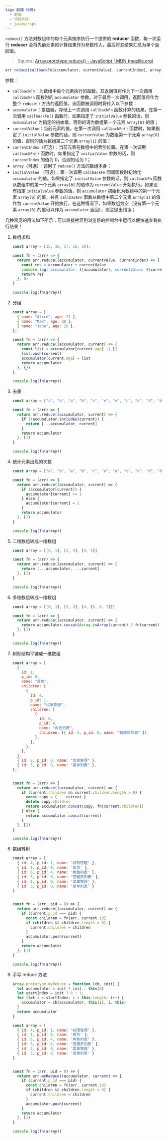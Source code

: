 ```yaml
---
tags 前端 代码:
  - 前端
  - 代码片段
  - javascript
---
```


`reduce()` 方法对数组中的每个元素按序执行一个提供的 **reducer** 函数，每一次运行 **reducer** 会将先前元素的计算结果作为参数传入，最后将其结果汇总为单个返回值。

> [!quote]
[Array.prototype.reduce() - JavaScript | MDN (mozilla.org)](https://developer.mozilla.org/zh-CN/docs/Web/JavaScript/Reference/Global_Objects/Array/reduce)

```javascript
arr.reduce(callbackFn(accumulator, currentValue[, currentIndex[, array]])[, initialValue])
```

参数：
- `callbackFn`：为数组中每个元素执行的函数。其返回值将作为下一次调用 `callbackFn` 函数时的 `accumulator` 参数。对于最后一次调用，返回值将作为整个 `reduce()` 方法的返回值。该函数被调用时将传入以下参数：
- `accumulator`：累加器，存储上一次调用 `callbackFn` 函数计算的结果。在第一次调用 `callbackFn()` 函数时，如果指定了 `initialValue` 参数的话，则 `accumulator` 为指定的初始值，否则的话为数组第一个元素 `array[0]` 的值；
- `currentValue`：当前元素的值。在第一次调用 `callbackFn()` 函数时，如果指定了 `initialValue` 参数的话，则 `currentValue` 为数组第一个元素 `array[0]` 的值，否则的话为数组第二个元素 `array[1]` 的值；
- `currentIndex`（可选）：当前元素在数组中的索引位置。在第一次调用 `callbackFn()` 函数时，如果指定了 `initialValue` 参数的话，则 `currentIndex` 的值为 0，否则的话为 1；
- `array`（可选）：调用了 `reduce()` 方法的数组本身；
- `initialValue` （可选）：第一次调用 `callbackFn` 回调函数时初始化 `accumulator` 的值。如果指定了 `initialValue` 参数的话，则 `callbackFn` 函数从数组中的第一个元素 `array[0]` 的值作为 `currentValue` 开始执行。如果没有指定 `initialValue` 参数的话，则 `accumulator` 初始化为数组中的第一个元素 `array[0]` 的值，并且 `callbackFn` 函数从数组中第二个元素 `array[1]` 的值作为 `currentValue` 开始执行。在这种情况下，如果数组为空（没有第一个元素 `array[0]` 的值可以作为 `accumulator` 返回），则会抛出错误；

几种常见的用法如下所示：可以直接拷贝到浏览器的控制台中运行以便快速查看执行结果！

1. 数组求和

	  ```javascript
	  const array = [15, 16, 17, 18, 19];
	  
	  const fn = (arr) => {
	    return arr.reduce((accumulator, currentValue, currentIndex) => {
	      const res = accumulator + currentValue
	      console.log(`accumulator: ${accumulator}, currentValue: ${currentValue}, index: ${currentIndex}, returns: ${res}`);
	      return res
	    }, 0)
	  }
	  
	  console.log(fn(array))
	```

2. 分组

	  ```javascript
	  const array = [
	    { name: "Alice", age: 21 },
	    { name: "Max", age: 20 },
	    { name: "Jane", age: 20 },
	  ];
	  
	  const fn = (arr) => {
	    return arr.reduce((accumulator, current) => {
	      const list = accumulator[current.age] || []
	      list.push(current)
	      accumulator[current.age] = list
	      return accumulator
	    }, {})
	  }
	  
	  console.log(fn(array))
	```

3. 去重

	  ```javascript
	  const array = ["a", "b", "a", "b", "c", "e", "e", "c", "d", "d", "d", "d"];
	  
	  const fn = (arr) => {
	    return arr.reduce((accumulator, current) => {
	      if (!accumulator.includes(current)) {
	        return [...accumulator, current]
	      }
	      return accumulator
	    }, [])
	  }
	  
	  console.log(fn(array))
	```

4. 统计元素出现的次数

	  ```javascript
	  const array = ["a", "b", "a", "b", "c", "e", "e", "c", "d", "d", "d", "d"];
	  
	  const fn = (arr) => {
	    return arr.reduce((accumulator, current) => {
	      if (accumulator[current]) {
	        accumulator[current] += 1
	      } else {
	        accumulator[current] = 1
	      }
	      return accumulator
	    }, [])
	  }
	  
	  console.log(fn(array))
	```

5. 二维数组转成一维数组

	```javascript
	const array = [[0, 1], [2, 3], [4, 5]]
	
	const fn = (arr) => {
	  return arr.reduce((accumulator, current) => {
	    return [...accumulator, ...current]
	  }, [])
	}
	
	console.log(fn(array))
	```

6. 多维数组转成一维数组

	```javascript
	const array = [[0, 1], [2, 3], [4, [5, 6, 7]]]
	
	const fn = (arr) => {
	  return arr.reduce((accumulator, current) => {
	    return accumulator.concat(Array.isArray(current) ? fn(current) : current)
	  }, [])
	}
	
	console.log(fn(array))
	```

7. 树形结构平铺成一维数组

	```javascript
	const array = [
	  {
	    id: 1,
	    p_id: 0,
	    name: "首页",
	    children: [
	      {
	        id: 4,
	        p_id: 1,
	        name: "权限管理",
	        children: [
	          {
	            id: 6,
	            p_id: 4,
	            name: "角色列表",
	            children: [{ id: 5, p_id: 6, name: "管理员列表" }],
	          },
	        ],
	      },
	    ],
	  },
	  { id: 2, p_id: 0, name: "菜单管理" },
	  { id: 3, p_id: 0, name: "菜单列表" },
	];
	
	
	const fn = (arr) => {
	  return arr.reduce((accumulator, current) => {
	    if (current.children && current.children.length > 0) {
	      const copy = { ...current }
	      delete copy.children
	      return accumulator.concat(copy, fn(current.children))
	    } else {
	      return accumulator.concat(current)
	    }
	  }, [])
	}
	
	console.log(fn(array))
	```

8. 数组转树

	```javascript
	const array = [
	  { id: 4, p_id: 1, name: '权限管理' },
	  { id: 1, p_id: 0, name: '首页' },
	  { id: 6, p_id: 4, name: '角色列表' },
	  { id: 5, p_id: 6, name: '管理员列表' },
	  { id: 2, p_id: 0, name: '菜单管理' },
	  { id: 3, p_id: 0, name: '菜单列表' }
	]
	
	
	const fn = (arr, pid = 0) => {
	  return arr.reduce((accumulator, current) => {
	    if (current.p_id === pid) {
	      const children = fn(arr, current.id)
	      if (children && children.length > 0) {
	        current.children = children
	      }
	      accumulator.push(current)
	    }
	    return accumulator
	  }, [])
	}
	
	console.log(fn(array))
	```

9. 手写 reduce 方法

	```javascript
	Array.prototype.myReduce = function (cb, init) {
	  let accumulator = init ? init : this[0]
	  let startIndex = init ? 0 : 1;
	  for (let i = startIndex; i < this.length; i++) {
	    accumulator = cb(accumulator, this[i], i, this)
	  }
	  return accumulator
	}
	
	const array = [
	  { id: 4, p_id: 1, name: '权限管理' },
	  { id: 1, p_id: 0, name: '首页' },
	  { id: 6, p_id: 4, name: '角色列表' },
	  { id: 5, p_id: 6, name: '管理员列表' },
	  { id: 2, p_id: 0, name: '菜单管理' },
	  { id: 3, p_id: 0, name: '菜单列表' }
	]
	
	
	const fn = (arr, pid = 0) => {
	  return arr.myReduce((accumulator, current) => {
	    if (current.p_id === pid) {
	      const children = fn(arr, current.id)
	      if (children && children.length > 0) {
	        current.children = children
	      }
	      accumulator.push(current)
	    }
	    return accumulator
	  }, [])
	}
	
	console.log(fn(array))
	```
